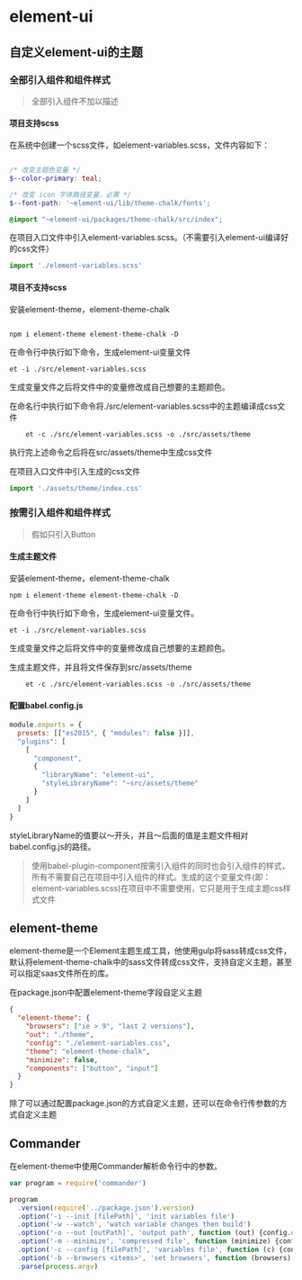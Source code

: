 # element-ui

## 自定义element-ui的主题

### 全部引入组件和组件样式
> 全部引入组件不加以描述
#### 项目支持scss

在系统中创建一个scss文件，如element-variables.scss，文件内容如下：
```scss

/* 改变主题色变量 */
$--color-primary: teal;

/* 改变 icon 字体路径变量，必需 */
$--font-path: '~element-ui/lib/theme-chalk/fonts';

@import "~element-ui/packages/theme-chalk/src/index";

```

在项目入口文件中引入element-variables.scss。（不需要引入element-ui编译好的css文件）

```javascript
import './element-variables.scss'
```

#### 项目不支持scss

安装element-theme，element-theme-chalk

```cli

npm i element-theme element-theme-chalk -D
```

在命令行中执行如下命令，生成element-ui变量文件

```cli
et -i ./src/element-variables.scss
```

生成变量文件之后将文件中的变量修改成自己想要的主题颜色。

在命名行中执行如下命令将./src/element-variables.scss中的主题编译成css文件
```cli
    et -c ./src/element-variables.scss -o ./src/assets/theme
```

执行完上述命令之后将在src/assets/theme中生成css文件

在项目入口文件中引入生成的css文件
```javascript
import './assets/theme/index.css'
```

### 按需引入组件和组件样式
> 假如只引入Button


#### 生成主题文件
安装element-theme，element-theme-chalk
```cli
npm i element-theme element-theme-chalk -D
```
在命令行中执行如下命令，生成element-ui变量文件。

```cli
et -i ./src/element-variables.scss
```

生成变量文件之后将文件中的变量修改成自己想要的主题颜色。

生成主题文件，并且将文件保存到src/assets/theme
```cli
    et -c ./src/element-variables.scss -o ./src/assets/theme
```

#### 配置babel.config.js
```javascript
module.exports = {
  presets: [["es2015", { "modules": false }]],
  "plugins": [
    [
      "component",
      {
        "libraryName": "element-ui",
        "styleLibraryName": "~src/assets/theme"
      }
    ]
  ]
}
```

styleLibraryName的值要以～开头，并且～后面的值是主题文件相对babel.config.js的路径。

> 使用babel-plugin-component按需引入组件的同时也会引入组件的样式，所有不需要自己在项目中引入组件的样式。生成的这个变量文件(即：element-variables.scss)在项目中不需要使用，它只是用于生成主题css样式文件

## element-theme

element-theme是一个Element主题生成工具，他使用gulp将sass转成css文件，默认将element-theme-chalk中的sass文件转成css文件，支持自定义主题，甚至可以指定saas文件所在的库。

在package.json中配置element-theme字段自定义主题

```json
{
  "element-theme": {
    "browsers": ["ie > 9", "last 2 versions"],
    "out": "./theme",
    "config": "./element-variables.css",
    "theme": "element-theme-chalk",
    "minimize": false,
    "components": ["button", "input"]
  }
}
```

除了可以通过配置package.json的方式自定义主题，还可以在命令行传参数的方式自定义主题

## Commander

在element-theme中使用Commander解析命令行中的参数。

```js
var program = require('commander')

program
  .version(require('../package.json').version)
  .option('-i --init [filePath]', 'init variables file')
  .option('-w --watch', 'watch variable changes then build')
  .option('-o --out [outPath]', 'output path', function (out) {config.out = out})
  .option('-m --minimize', 'compressed file', function (minimize) {config.minimize = minimize !== false})
  .option('-c --config [filePath]', 'variables file', function (c) {config.config = c})
  .option('-b --browsers <items>', 'set browsers', function (browsers) {config.browsers = browsers.split(',')})
  .parse(process.argv)
```
